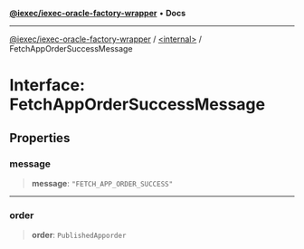 [**@iexec/iexec-oracle-factory-wrapper**](../../README.md) • **Docs**

***

[@iexec/iexec-oracle-factory-wrapper](../../globals.md) / [\<internal\>](../README.md) / FetchAppOrderSuccessMessage

# Interface: FetchAppOrderSuccessMessage

## Properties

### message

> **message**: `"FETCH_APP_ORDER_SUCCESS"`

***

### order

> **order**: `PublishedApporder`
